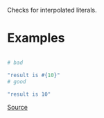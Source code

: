 
Checks for interpolated literals.

# Examples

```ruby

# bad

"result is #{10}"
# good

"result is 10"
```

[Source](http://www.rubydoc.info/gems/rubocop/RuboCop/Cop/Lint/LiteralInInterpolation)
